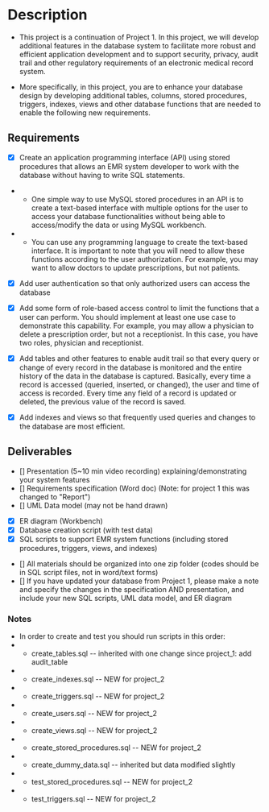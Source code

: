 # Description

- This project is a continuation of Project 1. In this project, we will develop additional features in the database
  system to facilitate more robust and efficient application development and to support security, privacy, audit trail
  and other regulatory requirements of an electronic medical record system.

- More specifically, in this project, you are to enhance your database design by developing additional tables, columns,
  stored procedures, triggers, indexes, views and other database functions that are needed to enable the following new
  requirements.

## Requirements

- [X] Create an application programming interface (API) using stored procedures that allows an EMR system developer to
  work with the database without having to write SQL statements.

-
    - One simple way to use MySQL stored procedures in an API is to create a text-based interface with multiple options
      for the user to access your database functionalities without being able to access/modify the data or using MySQL
      workbench.

-
    - You can use any programming language to create the text-based interface. It is important to note that you will
      need to allow these functions according to the user authorization. For example, you may want to allow doctors to
      update prescriptions, but not patients.

- [X] Add user authentication so that only authorized users can access the database

- [X] Add some form of role-based access control to limit the functions that a user can perform. You should implement at
  least one use case to demonstrate this capability. For example, you may allow a physician to delete a prescription
  order, but not a receptionist. In this case, you have two roles, physician and receptionist.

- [X] Add tables and other features to enable audit trail so that every query or change of every record in the database
  is monitored and the entire history of the data in the database is captured. Basically, every time a record is
  accessed (queried, inserted, or changed), the user and time of access is recorded. Every time any field of a record is
  updated or deleted, the previous value of the record is saved.

- [X] Add indexes and views so that frequently used queries and changes to the database
  are most efficient.

## Deliverables

- [] Presentation (5~10 min video recording) explaining/demonstrating your system features
- [] Requirements specification (Word doc) (Note: for project 1 this was changed to "Report")
- [] UML Data model (may not be hand drawn)
- [X] ER diagram (Workbench)
- [X] Database creation script (with test data)
- [X] SQL scripts to support EMR system functions (including stored procedures, triggers, views, and indexes)
- [] All materials should be organized into one zip folder (codes should be in SQL script files, not in word/text forms)
- [] If you have updated your database from Project 1, please make a note and specify the changes in the specification
  AND presentation, and include your new SQL scripts, UML data model, and ER diagram

### Notes

- In order to create and test you should run scripts in this order:
-
    - create_tables.sql -- inherited with one change since project_1: add audit_table
-
    - create_indexes.sql -- NEW for project_2
-
    - create_triggers.sql -- NEW for project_2
-
    - create_users.sql -- NEW for project_2
-
    - create_views.sql -- NEW for project_2
-
    - create_stored_procedures.sql -- NEW for project_2
-
    - create_dummy_data.sql -- inherited but data modified slightly
-
    - test_stored_procedures.sql -- NEW for project_2
-
    - test_triggers.sql -- NEW for project_2

